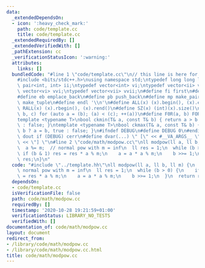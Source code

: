 ```yaml
---
data:
  _extendedDependsOn:
  - icon: ':heavy_check_mark:'
    path: code/template.cc
    title: code/template.cc
  _extendedRequiredBy: []
  _extendedVerifiedWith: []
  _pathExtension: cc
  _verificationStatusIcon: ':warning:'
  attributes:
    links: []
  bundledCode: "#line 1 \"code/template.cc\"\n// this line is here for a reason\n\
    #include <bits/stdc++.h>\nusing namespace std;\ntypedef long long ll;\ntypedef\
    \ pair<int, int> ii;\ntypedef vector<int> vi;\ntypedef vector<ii> vii;\ntypedef\
    \ vector<vi> vvi;\ntypedef vector<vii> vvii;\n#define fi first\n#define se second\n\
    #define eb emplace_back\n#define pb push_back\n#define mp make_pair\n#define mt\
    \ make_tuple\n#define endl '\\n'\n#define ALL(x) (x).begin(), (x).end()\n#define\
    \ RALL(x) (x).rbegin(), (x).rend()\n#define SZ(x) (int)(x).size()\n#define FOR(a,\
    \ b, c) for (auto a = (b); (a) < (c); ++(a))\n#define F0R(a, b) FOR (a, 0, (b))\n\
    template <typename T>\nbool ckmin(T& a, const T& b) { return a > b ? a = b, true\
    \ : false; }\ntemplate <typename T>\nbool ckmax(T& a, const T& b) { return a <\
    \ b ? a = b, true : false; }\n#ifndef DEBUG\n#define DEBUG 0\n#endif\n#define\
    \ dout if (DEBUG) cerr\n#define dvar(...) \" [\" << #__VA_ARGS__ \": \" << (__VA_ARGS__)\
    \ << \"] \"\n#line 2 \"code/math/modpow.cc\"\nll modpow(ll a, ll b, ll m) {\n\
    \  a %= m;  // normal pow with m = inf\n  ll res = 1;\n  while (b > 0) {\n   \
    \ if (b & 1) res = res * a % m;\n    a = a * a % m;\n    b >>= 1;\n  }\n  return\
    \ res;\n}\n"
  code: "#include \"../template.hh\"\nll modpow(ll a, ll b, ll m) {\n  a %= m;  //\
    \ normal pow with m = inf\n  ll res = 1;\n  while (b > 0) {\n    if (b & 1) res\
    \ = res * a % m;\n    a = a * a % m;\n    b >>= 1;\n  }\n  return res;\n}\n"
  dependsOn:
  - code/template.cc
  isVerificationFile: false
  path: code/math/modpow.cc
  requiredBy: []
  timestamp: '2020-10-28 19:21:59+01:00'
  verificationStatus: LIBRARY_NO_TESTS
  verifiedWith: []
documentation_of: code/math/modpow.cc
layout: document
redirect_from:
- /library/code/math/modpow.cc
- /library/code/math/modpow.cc.html
title: code/math/modpow.cc
---
```

